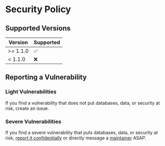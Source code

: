 # Security Policy

## Supported Versions

| Version    | Supported          |
| ---------- | ------------------ |
| >= 1.1.0   | :white_check_mark: |
| < 1.1.0    | :x:                |

## Reporting a Vulnerability

### Light Vulnerabilities

If you find a vulnerability that does not put databases, data, or security at risk, create an issue.

### Severe Vulnerabilities

If you find a severe vulnerability that puts databases, data, or security at risk, [report it confidentially](https://github.com/bboonstra/Effortless/security/advisories/new) or directly message a [maintainer](https://github.com/bboonstra) ASAP.
